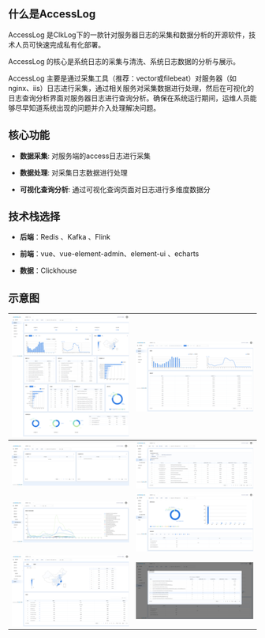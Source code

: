 
## 什么是AccessLog

AccessLog 是ClkLog下的一款针对服务器日志的采集和数据分析的开源软件，技术人员可快速完成私有化部署。

AccessLog 的核心是系统日志的采集与清洗、系统日志数据的分析与展示。

AccessLog 主要是通过采集工具（推荐：vector或filebeat）对服务器（如nginx、iis）日志进行采集，通过相关服务对采集数据进行处理，然后在可视化的日志查询分析界面对服务器日志进行查询分析。确保在系统运行期间，运维人员能够尽早知道系统出现的问题并介入处理解决问题。

## 核心功能

- **数据采集**: 对服务端的access日志进行采集

- **数据处理**: 对采集日志数据进行处理

- **可视化查询分析**: 通过可视化查询页面对日志进行多维度数据分

## 技术栈选择

- **后端**：Redis 、Kafka 、Flink

- **前端**：vue、vue-element-admin、element-ui 、echarts

- **数据**：Clickhouse

## 示意图

| ![](../assets/imgs/accesslog/1.png) | ![](../assets/imgs/accesslog/2.png) |
| ----------------------------------- | ----------------------------------- |
| ![](../assets/imgs/accesslog/3.png) | ![](../assets/imgs/accesslog/4.png) |
| ![](../assets/imgs/accesslog/5.png) | ![](../assets/imgs/accesslog/6.png) |
| ![](../assets/imgs/accesslog/7.png) | ![](../assets/imgs/accesslog/8.png) |
